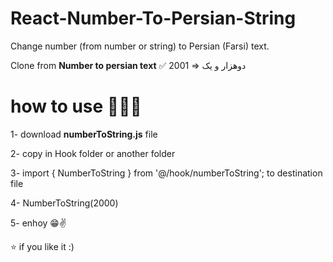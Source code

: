 # React-Number-To-Persian-String

Change number (from number or string) to Persian (Farsi) text.

Clone from **Number to persian text**
✅ 2001 => دوهزار و یک


# how to use 👨🏻‍💻

1- download **numberToString.js** file

2- copy in Hook folder or another folder

3- import { NumberToString } from '@/hook/numberToString'; to destination file

4- NumberToString(2000)

5- enhoy 😁✌️

⭐ if you like it :)
